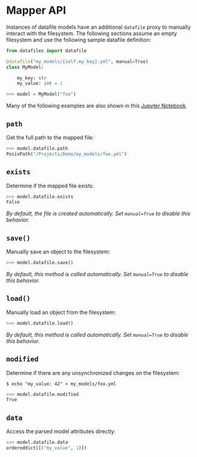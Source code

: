 # Mapper API

Instances of datafile models have an additional `datafile` proxy to manually interact with the filesystem. The following sections assume an empty filesystem and use the following sample datafile definition:

```python
from datafiles import datafile

@datafile("my_models/{self.my_key}.yml", manual=True)
class MyModel:

    my_key: str
    my_value: int = 1
```

```python
>>> model = MyModel("foo")
```

Many of the following examples are also shown in this [Jupyter Notebook](https://github.com/jacebrowning/datafiles/blob/main/notebooks/mapper_api.ipynb).

## `path`

Get the full path to the mapped file:

```python
>>> model.datafile.path
PosixPath("/Projects/Demo/my_models/foo.yml")
```

## `exists`

Determine if the mapped file exists:

```python
>>> model.datafile.exists
False
```

_By default, the file is created automatically. Set `manual=True` to disable this behavior._

## `save()`

Manually save an object to the filesystem:

```python
>>> model.datafile.save()
```

_By default, this method is called automatically. Set `manual=True` to disable this behavior._

## `load()`

Manually load an object from the filesystem:

```python
>>> model.datafile.load()
```

_By default, this method is called automatically. Set `manual=True` to disable this behavior._

## `modified`

Determine if there are any unsynchronized changes on the filesystem:

```
$ echo "my_value: 42" > my_models/foo.yml
```

```python
>>> model.datafile.modified
True
```

## `data`

Access the parsed model attributes directly:

```python
>>> model.datafile.data
ordereddict([("my_value", 1)])
```
